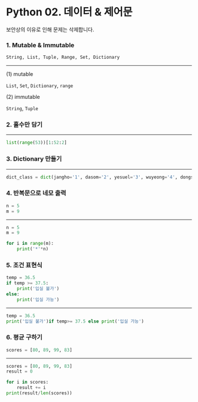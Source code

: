 # Python 02. 데이터 & 제어문

보안상의 이유로 인해 문제는 삭제합니다.



### 1. Mutable & Immutable



```python
String, List, Tuple, Range, Set, Dictionary
```

---

(1) mutable

`List`, `Set`, `Dictionary`, `range`

(2) immutable

`String`, `Tuple`





### 2. 홀수만 담기



---

```python
list(range(53))[1:52:2]
```





### 3. Dictionary 만들기



---

```python
dict_class = dict(jangho='1', dasom='2', yesuel='3', wuyeong='4', dongshin='5', dongwan='6', minyeong='7', minjung='8', wuwon='9', gunhwa='10', dabin='11', sugeun='12', youji='13', yonghyun='14', dyne='15', surang='16', junggun='17', jinhang='18', hyuntae='19', jinsae='20', ahyun='21', hangju='22', myeongweon='23', suyeon='24', junhyeok='25')
```



### 4. 반복문으로 네모 출력



```python
n = 5
m = 9
```

---

```python
n = 5
m = 9

for i in range(m):
    print('*'*n)
```



### 5. 조건 표현식



```python
temp = 36.5
if temp >= 37.5:
    print('입실 불가')
else:
    print('입실 가능')
```

---

```python
temp = 36.5
print('입실 불가')if temp>= 37.5 else print('입실 가능')
```





### 6. 평균 구하기



```python
scores = [80, 89, 99, 83]
```

---

```python
scores = [80, 89, 99, 83]
result = 0

for i in scores:
    result += i
print(result/len(scores))
```

